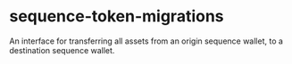# sequence-token-migrations
An interface for transferring all assets from an origin sequence wallet, to a destination sequence wallet.
